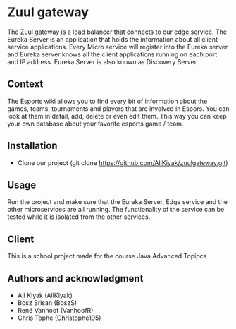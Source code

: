 # Zuul gateway
The Zuul gateway is a load balancer that connects to our edge service. The Eureka Server is an application that holds the information about all client-service applications. Every Micro service will register into the Eureka server and Eureka server knows all the client applications running on each port and IP address. Eureka Server is also known as Discovery Server.

## Context
The Esports wiki allows you to find every bit of information about the games, teams, tournaments and players that are involved in Espors. You can look at them in detail, add, delete or even edit them. This way you can keep your own database about your favorite esports game / team.

## Installation
* Clone our project (git clone https://github.com/AliKiyak/zuulgateway.git)

## Usage
Run the project and make sure that the Eureka Server, Edge service and the other microservices are all running.
The functionality of the service can be tested while it is isolated from the other services.

## Client
This is a school project made for the course Java Advanced Topipcs

## Authors and acknowledgment
* Ali Kiyak (AliKiyak)
* Bosz Srisan (BoszS)
* René Vanhoof (VanhoofR)
* Chris Tophe (Christophe195)
